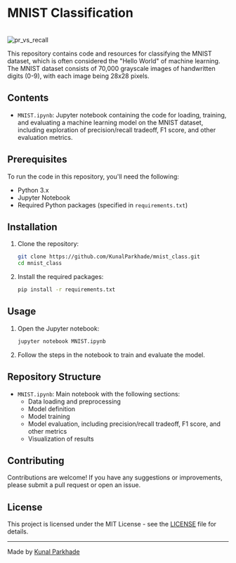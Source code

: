 # MNIST Classification
<br>![pr_vs_recall](https://github.com/KunalParkhade/mnist_class/blob/main/images/precision_vs_recall_plot.png)


This repository contains code and resources for classifying the MNIST dataset, which is often considered the "Hello World" of machine learning. The MNIST dataset consists of 70,000 grayscale images of handwritten digits (0-9), with each image being 28x28 pixels.

## Contents

- `MNIST.ipynb`: Jupyter notebook containing the code for loading, training, and evaluating a machine learning model on the MNIST dataset, including exploration of precision/recall tradeoff, F1 score, and other evaluation metrics.

## Prerequisites

To run the code in this repository, you'll need the following:

- Python 3.x
- Jupyter Notebook
- Required Python packages (specified in `requirements.txt`)

## Installation

1. Clone the repository:
    ```sh
    git clone https://github.com/KunalParkhade/mnist_class.git
    cd mnist_class
    ```

2. Install the required packages:
    ```sh
    pip install -r requirements.txt
    ```

## Usage

1. Open the Jupyter notebook:
    ```sh
    jupyter notebook MNIST.ipynb
    ```

2. Follow the steps in the notebook to train and evaluate the model.

## Repository Structure

- `MNIST.ipynb`: Main notebook with the following sections:
    - Data loading and preprocessing
    - Model definition
    - Model training
    - Model evaluation, including precision/recall tradeoff, F1 score, and other metrics
    - Visualization of results

## Contributing

Contributions are welcome! If you have any suggestions or improvements, please submit a pull request or open an issue.

## License

This project is licensed under the MIT License - see the [LICENSE](https://github.com/KunalParkhade/mnist_class/tree/main?tab=MIT-1-ov-file) file for details.

--------
Made by [Kunal Parkhade](https://www.linkedin.com/in/kunal-parkhade/)
